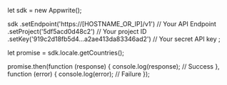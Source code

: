 let sdk = new Appwrite();

sdk
    .setEndpoint('https://[HOSTNAME_OR_IP]/v1') // Your API Endpoint
    .setProject('5df5acd0d48c2') // Your project ID
    .setKey('919c2d18fb5d4...a2ae413da83346ad2') // Your secret API key
;

let promise = sdk.locale.getCountries();

promise.then(function (response) {
    console.log(response); // Success
}, function (error) {
    console.log(error); // Failure
});